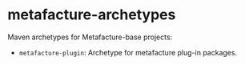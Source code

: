 metafacture-archetypes
======================

Maven archetypes for Metafacture-base projects:

* `metafacture-plugin`: Archetype for metafacture plug-in packages.